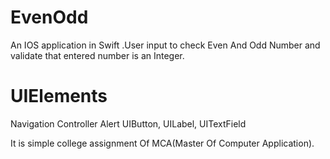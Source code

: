 # EvenOdd
An IOS application in Swift .User input to check Even And Odd Number and validate that entered number is an Integer.

# UIElements
Navigation Controller
Alert 
UIButton, UILabel, UITextField

It is simple college assignment Of MCA(Master Of Computer Application).
 
